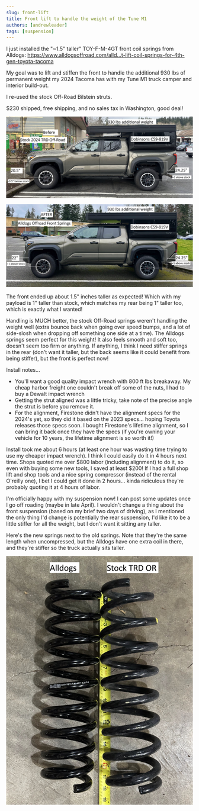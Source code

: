 ```yaml
---
slug: front-lift
title: Front lift to handle the weight of the Tune M1
authors: [andrewleader]
tags: [suspension]
---
```


I just installed the "~1.5" taller" TOY-F-M-4GT front coil springs from Alldogs: https://www.alldogsoffroad.com/alld...t-lift-coil-springs-for-4th-gen-toyota-tacoma

My goal was to lift and stiffen the front to handle the additional 930 lbs of permanent weight my 2024 Tacoma has with my Tune M1 truck camper and interior build-out.

I re-used the stock Off-Road Bilstein struts.

$230 shipped, free shipping, and no sales tax in Washington, good deal!

![Before picture](./img/Before.jpg)

![After picture](./img/After.jpg)

The front ended up about 1.5" inches taller as expected! Which with my payload is 1" taller than stock, which matches my rear being 1" taller too, which is exactly what I wanted!

Handling is MUCH better, the stock Off-Road springs weren't handling the weight well (extra bounce back when going over speed bumps, and a lot of side-slosh when dropping off something one side at a time). The Alldogs springs seem perfect for this weight! It also feels smooth and soft too, doesn't seem too firm or anything. If anything, I think I need stiffer springs in the rear (don't want it taller, but the back seems like it could benefit from being stiffer), but the front is perfect now!

Install notes...

- You'll want a good quality impact wrench with 800 ft lbs breakaway. My cheap harbor freight one couldn't break off some of the nuts, I had to buy a Dewalt impact wrench
- Getting the strut aligned was a little tricky, take note of the precise angle the strut is before you remove it.
- For the alignment, Firestone didn't have the alignment specs for the 2024's yet, so they did it based on the 2023 specs... hoping Toyota releases those specs soon. I bought Firestone's lifetime alignment, so I can bring it back once they have the specs (if you're owning your vehicle for 10 years, the lifetime alignment is so worth it!)

Install took me about 6 hours (at least one hour was wasting time trying to use my cheaper impact wrench). I think I could easily do it in 4 hours next time. Shops quoted me over $800 labor (including alignment) to do it, so even with buying some new tools, I saved at least $200! If I had a full shop lift and shop tools and a nice spring compressor (instead of the rental O'reilly one), I bet I could get it done in 2 hours... kinda ridiculous they're probably quoting it at 4 hours of labor.

I'm officially happy with my suspension now! I can post some updates once I go off roading (maybe in late April). I wouldn't change a thing about the front suspension (based on my brief two days of driving), as I mentioned the only thing I'd change is potentially the rear suspension, I'd like it to be a little stiffer for all the weight, but I don't want it sitting any taller.

Here's the new springs next to the old springs. Note that they're the same length when uncompressed, but the Alldogs have one extra coil in there, and they're stiffer so the truck actually sits taller.

![Side by side of the springs](./img/FrontSprings.jpg)